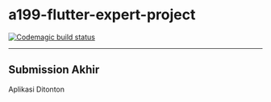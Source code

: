 # a199-flutter-expert-project

[![Codemagic build status](https://api.codemagic.io/apps/64f21db20d6069092d48dcc2/64f21db20d6069092d48dcc1/status_badge.svg)](https://codemagic.io/apps/64f21db20d6069092d48dcc2/64f21db20d6069092d48dcc1/latest_build)

---

## Submission Akhir

Aplikasi Ditonton 


